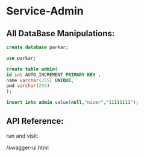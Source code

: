 
# Service-Admin

## All DataBase Manipulations:
```sql
create database parkar;

use parkar;

create table admin(
id int AUTO_INCREMENT PRIMARY KEY ,
name varchar(255) UNIQUE,
pwd varchar(255)
);

insert into admin value(null,"nicer","11111111");
```

##  API Reference:
run and visit:

/swagger-ui.html
